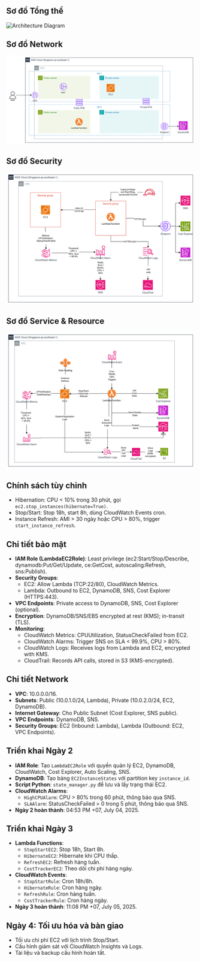  ## Sơ đồ Tổng thể
 ![Architecture Diagram](architecture.png)
 ## Sơ đồ Network
 ![Network Design](Network_Design.png)
 ## Sơ đồ Security
 ![Security Design](Security_Design.png)
 ## Sơ đồ Service & Resource
 ![Services & Resources](Service_and_Resource_Design.png)
 ## Chính sách tùy chỉnh
 - Hibernation: CPU < 10% trong 30 phút, gọi `ec2.stop_instances(hibernate=True)`.
 - Stop/Start: Stop 18h, start 8h, dùng CloudWatch Events cron.
 - Instance Refresh: AMI > 30 ngày hoặc CPU > 80%, trigger `start_instance_refresh`.
 ## Chi tiết bảo mật
 - **IAM Role (LambdaEC2Role)**: Least privilege (ec2:Start/Stop/Describe, dynamodb:Put/Get/Update, ce:GetCost, autoscaling:Refresh, sns:Publish).
 - **Security Groups**:
   - EC2: Allow Lambda (TCP:22/80), CloudWatch Metrics.
   - Lambda: Outbound to EC2, DynamoDB, SNS, Cost Explorer (HTTPS:443).
 - **VPC Endpoints**: Private access to DynamoDB, SNS, Cost Explorer (optional).
 - **Encryption**: DynamoDB/SNS/EBS encrypted at rest (KMS); in-transit (TLS).
 - **Monitoring**:
   - CloudWatch Metrics: CPUUtilization, StatusCheckFailed from EC2.
   - CloudWatch Alarms: Trigger SNS on SLA < 99.9%, CPU > 80%.
   - CloudWatch Logs: Receives logs from Lambda and EC2, encrypted with KMS.
   - CloudTrail: Records API calls, stored in S3 (KMS-encrypted).
 ## Chi tiết Network
 - **VPC**: 10.0.0.0/16.
 - **Subnets**: Public (10.0.1.0/24, Lambda), Private (10.0.2.0/24, EC2, DynamoDB).
 - **Internet Gateway**: Cho Public Subnet (Cost Explorer, SNS public).
 - **VPC Endpoints**: DynamoDB, SNS.
 - **Security Groups**: EC2 (Inbound: Lambda), Lambda (Outbound: EC2, VPC Endpoints).
 ## Triển khai Ngày 2
 - **IAM Role**: Tạo `LambdaEC2Role` với quyền quản lý EC2, DynamoDB, CloudWatch, Cost Explorer, Auto Scaling, SNS.
 - **DynamoDB**: Tạo bảng `EC2InstanceStates` với partition key `instance_id`.
 - **Script Python**: `state_manager.py` để lưu và lấy trạng thái EC2.
 - **CloudWatch Alarms**: 
   - `HighCPUAlarm`: CPU > 80% trong 60 phút, thông báo qua SNS.
   - `SLAAlarm`: StatusCheckFailed > 0 trong 5 phút, thông báo qua SNS.
 - **Ngày 2 hoàn thành**: 04:53 PM +07, July 04, 2025.
  ## Triển khai Ngày 3
 - **Lambda Functions**: 
   - `StopStartEC2`: Stop 18h, Start 8h.
   - `HibernateEC2`: Hibernate khi CPU thấp.
   - `RefreshEC2`: Refresh hàng tuần.
   - `CostTrackerEC2`: Theo dõi chi phí hàng ngày.
 - **CloudWatch Events**: 
   - `StopStartRule`: Cron 18h/8h.
   - `HibernateRule`: Cron hàng ngày.
   - `RefreshRule`: Cron hàng tuần.
   - `CostTrackerRule`: Cron hàng ngày.
 - **Ngày 3 hoàn thành**: 11:08 PM +07, July 05, 2025.
 ## Ngày 4: Tối ưu hóa và bàn giao
- Tối ưu chi phí EC2 với lịch trình Stop/Start.
- Cấu hình giám sát với CloudWatch Insights và Logs.
- Tài liệu và backup cấu hình hoàn tất.